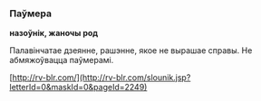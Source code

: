 ### Паўмера
**назоўнік, жаночы род**

Палавінчатае дзеянне, рашэнне, якое не вырашае справы. Не абмяжоўвацца паўмерамі.

<a rel="author">[http://rv-blr.com/](http://rv-blr.com/slounik.jsp?letterId=0&maskId=0&pageId=2249)</a>

